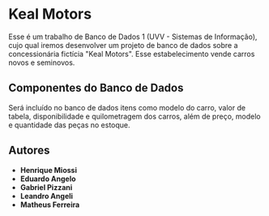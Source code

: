 # Keal Motors

Esse é um trabalho de Banco de Dados 1 (UVV - Sistemas de Informação), cujo qual iremos desenvolver um projeto de banco de dados sobre a concessionária fictícia "Keal Motors". Esse estabelecimento vende carros novos e seminovos.

## Componentes do Banco de Dados

Será incluído no banco de dados itens como modelo do carro, valor de tabela, disponibilidade e quilometragem dos carros, além de preço, modelo e quantidade das peças no estoque.

## Autores

* **Henrique Miossi** 
* **Eduardo Angelo**
* **Gabriel Pizzani**
* **Leandro Angeli**
* **Matheus Ferreira**

